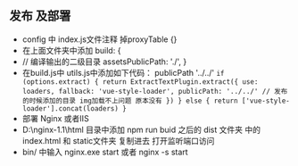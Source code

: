   ## 发布 及部署

  + config 中 index.js文件注释 掉proxyTable {} 
  + 在上面文件夹中添加    build: {  
  +   // 编译输出的二级目录
    assetsPublicPath: './',     }
  + 在build.js中 utils.js中添加如下代码： publicPath '../../'
  ``
    if (options.extract) {
            return ExtractTextPlugin.extract({
                use: loaders,
                fallback: 'vue-style-loader',
                publicPath: '../../' // 发布的时候添加的目录 img加载不上问题 原本没有
            })
        } else {
            return ['vue-style-loader'].concat(loaders)
        }
``
+ 部署 Nginx 或者IIS 
+  D:\nginx-1.1\html 目录中添加 npm run buid  之后的  dist 文件夹 中的index.html  和 static文件夹 复制进去  打开监听端口访问 
+  bin/ 中输入   nginx.exe start 或者  nginx -s start  
       